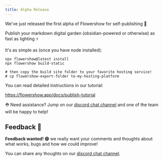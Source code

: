 ```yaml
---
title: Alpha Release
---
```


We've just released the first alpha of Flowershow for self-publishing 🙌

Publish your markdown digital garden (obsidian-powered or otherwise) as fast as lighting ⚡

It's as simple as (once you have node installed):

```
npx flowershow@latest install
npx flowershow build-static

# then copy the build site folder to your favorite hosting service!
# cp flowershow-export-folder to-my-hosting-platform
```

You can read detailed instructions in our tutorial:

https://flowershow.app/docs/publish-tutorial

⛑️ Need assistance? Jump on our [discord chat channel][discord] and one of the team will be happy to help!

[discord]: https://discord.gg/vQ5Y2uUzt6

## Feedback 📣

**Feedback wanted! 😄** we really want your comments and thoughts about what works, bugs and how we could improve!

You can share any thoughts on our [discord chat channel][discord].
